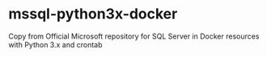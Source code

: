 # mssql-python3x-docker
Copy from Official Microsoft repository for SQL Server in Docker resources with Python 3.x and crontab
